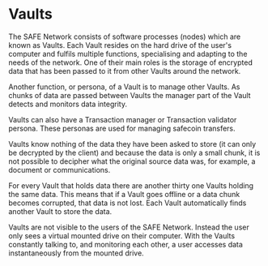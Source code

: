 # Vaults
The SAFE Network consists of software processes (nodes) which are known as Vaults. Each Vault resides on the hard drive of the user's computer and fulfils multiple functions, specialising and adapting to the needs of the network. One of their main roles is the storage of encrypted data that has been passed to it from other Vaults around the network.

Another function, or persona, of a Vault is to manage other Vaults. As chunks of data are passed between Vaults the manager part of the Vault detects and monitors data integrity.

Vaults can also have a Transaction manager or Transaction validator persona. These personas are used for managing safecoin transfers.

Vaults know nothing of the data they have been asked to store (it can only be decrypted by the client) and because the data is only a small chunk, it is not possible to decipher what the original source data was, for example, a document or communications.

For every Vault that holds data there are another thirty one Vaults holding the same data. This means that if a Vault goes offline or a data chunk becomes corrupted, that data is not lost. Each Vault automatically finds another Vault to store the data.

Vaults are not visible to the users of the SAFE Network. Instead the user only sees a virtual mounted drive on their computer. With the Vaults constantly talking to, and monitoring each other, a user accesses data instantaneously from the mounted drive.

